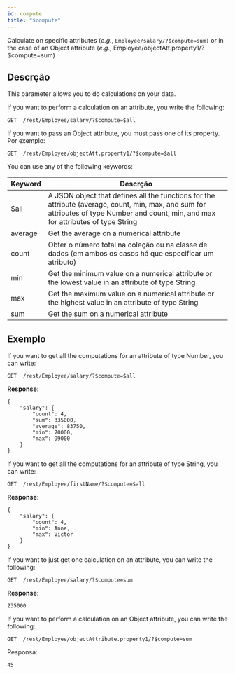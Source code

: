 ```yaml
---
id: compute
title: "$compute"
---
```


Calculate on specific attributes (*e.g.*, `Employee/salary/?$compute=sum)` or in the case of an Object attribute (*e.g.*, Employee/objectAtt.property1/?$compute=sum)


## Descrção

This parameter allows you to do calculations on your data.

If you want to perform a calculation on an attribute, you write the following:

 `GET  /rest/Employee/salary/?$compute=$all`

If you want to pass an Object attribute, you must pass one of its property. Por exemplo:

 `GET  /rest/Employee/objectAtt.property1/?$compute=$all`

You can use any of the following keywords:


| Keyword | Descrção                                                                                                                                                                              |
| ------- | ------------------------------------------------------------------------------------------------------------------------------------------------------------------------------------- |
| $all    | A JSON object that defines all the functions for the attribute (average, count, min, max, and sum for attributes of type Number and count, min, and max for attributes of type String |
| average | Get the average on a numerical attribute                                                                                                                                              |
| count   | Obter o número total na coleção ou na classe de dados (em ambos os casos há que especificar um atributo)                                                                              |
| min     | Get the minimum value on a numerical attribute or the lowest value in an attribute of type String                                                                                     |
| max     | Get the maximum value on a numerical attribute or the highest value in an attribute of type String                                                                                    |
| sum     | Get the sum on a numerical attribute                                                                                                                                                  |


## Exemplo

If you want to get all the computations for an attribute of type Number, you can write:

 `GET  /rest/Employee/salary/?$compute=$all`

**Response**:

````
{
    "salary": {
        "count": 4,
        "sum": 335000,
        "average": 83750,
        "min": 70000,
        "max": 99000
    }
}
````

If you want to get all the computations for an attribute of type String, you can write:

 `GET  /rest/Employee/firstName/?$compute=$all`

**Response**:

````
{
    "salary": {
        "count": 4,
        "min": Anne,
        "max": Victor
    }
}
````

If you want to just get one calculation on an attribute, you can write the following:

 `GET  /rest/Employee/salary/?$compute=sum`

**Response**:

`235000`


If you want to perform a calculation on an Object attribute, you can write the following:

 `GET  /rest/Employee/objectAttribute.property1/?$compute=sum`

Responsa:

`45`  